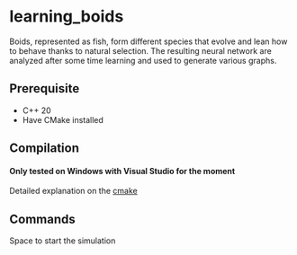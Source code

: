 # learning_boids

Boids, represented as fish, form different species that evolve and lean how to behave thanks to natural selection.
The resulting neural network are analyzed after some time learning and used to generate various graphs.

## Prerequisite
- C++ 20
- Have CMake installed

## Compilation
#### Only tested on Windows with Visual Studio for the moment 
Detailed explanation on the [cmake ](https://preshing.com/20170511/how-to-build-a-cmake-based-project/ "cmake website")


## Commands
Space to start the simulation

